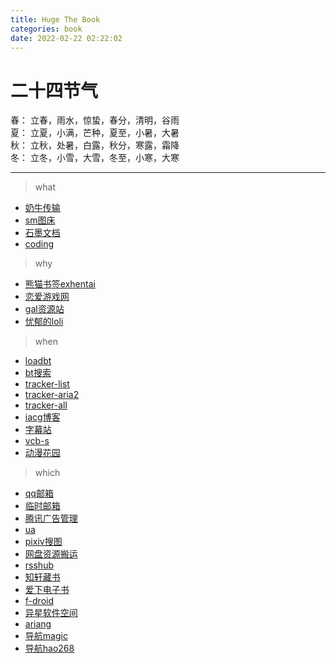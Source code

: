 ```yaml
---
title: Huge The Book
categories: book
date: 2022-02-22 02:22:02
---
```


# 二十四节气

春：  立春，雨水，惊蛰，春分，清明，谷雨  
夏：  立夏，小满，芒种，夏至，小暑，大暑  
秋：  立秋，处暑，白露，秋分，寒露，霜降  
冬：  立冬，小雪，大雪，冬至，小寒，大寒

---

> what
- [奶牛传输](https://cowtransfer.com)
- [sm图床](https://sm.ms/)
- [石墨文档](https://shimo.im)
- [coding](https://nibazshab.coding.net)

> why
- [熊猫书签exhentai](https://expanda.org)
- [恋爱游戏网](https://www.lianaiyx.com)
- [gal资源站](https://www.nyagal.com)
- [忧郁的loli](https://www.hhgal.com)

> when
- [loadbt](https://www.loadbt.com/files)
- [bt搜索](https://hao.su/909)
- [tracker-list](https://github.com/ngosang/trackerslist)
- [tracker-aria2](http://edam.top/tk/)
- [tracker-all](https://trackerslist.com/all.txt)
- [iacg博客](https://iacg.rip)
- [字幕站](https://assrt.net/xml/list/sub/)
- [vcb-s](https://vcb-s.com)
- [动漫花园](https://www.dongmanhuayuan.com/)

> which
- [qq邮箱](https://w.mail.qq.com)
- [临时邮箱](https://10minutemail.net/m/?lang=zh-cn)
- [腾讯广告管理](https://privacy.qq.com/yszc-m.htm)
- [ua](http://service.spiritsoft.cn/ua.html)
- [pixiv搜图](http://saucenao.com)
- [网盘资源搬运](https://www.multcloud.com)
- [rsshub](https://docs.rsshub.app)
- [知轩藏书](http://www.zxcs.me/)
- [爱下电子书](https://m.aixdzs.com/)
- [f-droid](https://f-droid.org/packages/io.mrarm.irc/)
- [异星软件空间](http://yx.bsh.me/)
- [ariang](http://aria2.net)
- [导航magic](https://magi.com/)
- [导航hao268](https://hao268.com/)

